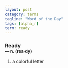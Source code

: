 ```yaml
---
layout: post
category: terms
tagline: "Word of the Day"
tags: [alpha_r]
term: ready
---
```


<h3>Ready<br/> <small>&mdash; n. (rea<span>&middot;</span>dy)</small></h3>
<p><ol><li>a colorful letter</li>
</ol></p>
